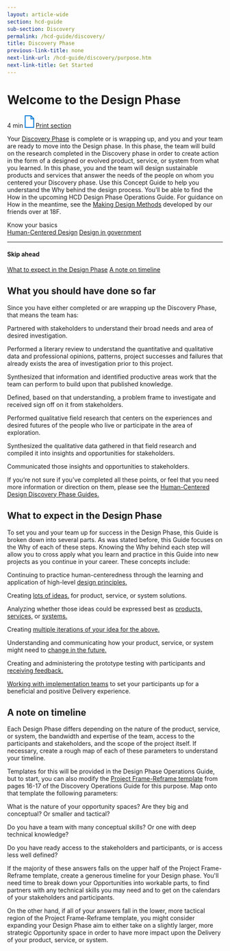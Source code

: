 ```yaml
---
layout: article-wide
section: hcd-guide
sub-section: Discovery
permalink: /hcd-guide/discovery/
title: Discovery Phase
previous-link-title: none
next-link-url: /hcd-guide/discovery/purpose.htm
next-link-title: Get Started
---
```


<h1>Welcome to the Design Phase</h1>
<div class="usa-prose__hcd-guide__reading_print">
  <span class="usa-prose__hcd-guide__reading_time">4 min</span>
  <a href="#" title="Print guide" class="usa-prose__hcd-guide__print_guide_img"><img src="/assets/img/lab/hcd-guide/design/print-guide.svg" width="22" height="29" alt="Print guide" /></a>
  <a href="#" title="Print guide" class="usa-prose__hcd-guide__print_guide">Print section</a>
</div>
<!-- <p class="lab-content__lead"> -->
<p>
  Your <a href="#" title="Discovery Phase" class="usa-prose__hcd-guide_print_not_visible">Discovery Phase</a> 
  is complete or is wrapping up, and you and your team are ready to move into the Design phase. 
  In this phase, the team will build on the research completed in the Discovery phase in 
  order to create action in the   form of a designed or evolved product, service, or 
  system from what you learned.   In this phase, you and the team will design sustainable 
  products and services   that answer the needs of the people on whom you centered your Discovery phase. 
  Use this Concept Guide to help you understand the Why behind the design process. 
  You&rsquo;ll be able to find the How in the upcoming HCD Design Phase Operations Guide. 
  For guidance on How in the meantime, see the 
  <a href="#" title="Making Design Methods" class="usa-prose__hcd-guide_print_not_visible">Making Design Methods</a> 
  developed by our friends over at 18F.
</p>
<div class="usa-prose__hcd-guide__know_your_basics">
  <div class="usa-prose__hcd-guide__know_header">
    Know your basics
  </div>
  <a href="#" title="Human-Centered Design">Human-Centered Design</a>
  <a href="#" title="Design in government">Design in government</a>
</div>
<div class="usa-prose__hcd-guide__skip_ahead usa-prose__hcd-guide__mobile_visible">
  <hr>
  <h4>Skip ahead</h4>
  <a href="#design-phase" title="What to expect in the Design Phase">What to expect in the Design Phase</a>
  <a href="#timeline" title="A note on timeline">A note on timeline</a>
</div>
<h2>What you should have done so far</h2>
<p>
  Since you have either completed or are wrapping up the Discovery Phase, that means the team has:
</p>
<div class="lab__bullet_points_columns lab__bullet_points_column_left">
  <p>
    Partnered with stakeholders to understand their broad needs and area 
    of desired investigation.
  </p>
  <p>
    Performed a literary review to understand the quantitative and qualitative data 
    and professional opinions, patterns, project successes and failures 
    that already exists the area of investigation prior to this project.
  </p>
  <p>
    Synthesized that information and identified productive areas work that the team can 
    perform to build upon that published knowledge.
  </p>  
</div>
<div class="lab__bullet_points_columns lab__bullet_points_column_right">
  <p>
    Defined, based on that understanding, a problem frame to investigate and 
    received sign off on it from stakeholders.
  </p>
  <p>
    Performed qualitative field research that centers on the experiences 
    and desired futures of the people who live or participate in the area 
    of exploration.
  </p>
  <p>
    Synthesized the qualitative data gathered in that field research and 
    compiled it into insights and opportunities for stakeholders.
  </p>
  <p>
    Communicated those insights and opportunities to stakeholders.
  </p>
</div>
<div class="lab__clear_spacer"></div>
<p>
  If you&rsquo;re not sure if you&rsquo;ve completed all these points, or feel that you need 
  more information or direction on them, please see the 
  <a href="#" title="Human-Centered Design Discovery Phase Guides" class="usa-prose__hcd-guide_print_not_visible">Human-Centered Design Discovery Phase Guides.</a>
</p>
<h2 id="design-phase">What to expect in the Design Phase</h2>
<p>
  To set you and your team up for success in the Design Phase, this Guide 
  is broken down into several parts. As was stated before, this Guide 
  focuses on the Why of each of these steps. Knowing the Why behind each 
  step will allow you to cross apply what you learn and practice in this 
  Guide into new projects as you continue in your career. These concepts include:
</p>
<div class="lab__bullet_points_columns lab__bullet_points_column_left">
  <p>
    Continuing to practice human-centeredness through the learning 
    and application of high-level 
    <a href="#" title="design principles">design principles.</a>
  </p>
  <p>
    Creating <a href="#" title="lots of ideas">lots of ideas.</a> 
    for product, service, or system solutions.
  <p>
    Analyzing whether those ideas could be expressed best as 
    <a href="#" title="products">products,</a>  
    <a href="#" title="services">services,</a> 
    or 
    <a href="#" title="systems">systems.</a>
  </p>
  <p>
    Creating 
    <a href="#" title="multiple iterations of your idea for the above">multiple iterations of your idea for the above.</a>
  </p>  
</div>
<div class="lab__bullet_points_columns lab__bullet_points_column_right">
  <p>
    Understanding and communicating how your product, service, or system might need to 
    <a href="#" title="change in the future">change in the future.</a>
    
  </p>
  <p>
    Creating and administering the prototype testing with participants and 
    <a href="#" title="receiving feedback">receiving feedback.</a>    
  </p>
  <p>
    <a href="#" title="Working with implementation teams">Working with implementation teams</a> 
    to set your participants up for a beneficial and positive Delivery experience.
  </p>
</div>
<div class="lab__clear_spacer"></div>
<h2 id="timeline">A note on timeline</h2>
<p>
  Each Design Phase differs depending on the nature of the product, service, or system, 
  the bandwidth and expertise of the team, access to the participants and stakeholders, 
  and the scope of the project itself. If necessary, create a rough map of each 
  of these parameters to understand your timeline.
</p>
<p>
  Templates for this will be provided in the Design Phase Operations Guide, but to start, 
  you can also modify the 
  <a href="#" title="Project Frame-Reframe template" class="usa-prose__hcd-guide_print_not_visible">Project Frame-Reframe template</a> 
  from pages 16-17 of the Discovery Operations Guide for this purpose. Map onto that template the following parameters:
</p>
<div class="lab__bullet_points_columns lab__bullet_points_column_fullwidth">
  <p>
    What is the nature of your opportunity spaces? Are they big and conceptual? 
    Or smaller and tactical?
  </p>
  <p>
    Do you have a team with many conceptual skills? Or one with deep 
    technical knowledge?
  </p>
  <p>
    Do you have ready access to the stakeholders and participants, 
    or is access less well defined?
  </p>
</div>
<p>
  If the majority of these answers falls on the upper half of the Project Frame-Reframe template, 
  create a generous timeline for your Design phase. You'll need time to break down your 
  Opportunities into workable parts, to find partners with any technical skills you may 
  need and to get on the calendars of your stakeholders and participants.
</p>
<p>
  On the other hand, if all of your answers fall in the lower, more tactical region of the 
  Project Frame-Reframe template, you might consider expanding your Design Phase aim 
  to either take on a slightly larger, more strategic Opportunity space in order 
  to have more impact upon the Delivery of your product, service, or system.
</p>

